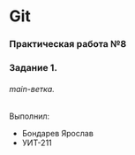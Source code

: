 # Git
### Практическая работа №8
### Задание 1.
###### main-ветка. 

Выполнил:
* Бондарев Ярослав 
* УИТ-211

